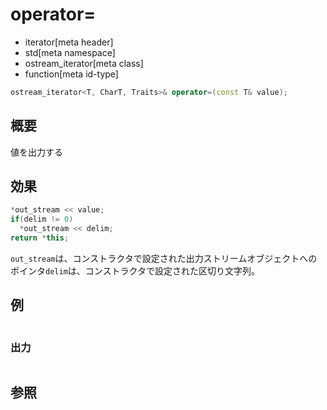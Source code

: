 # operator=
* iterator[meta header]
* std[meta namespace]
* ostream_iterator[meta class]
* function[meta id-type]

```cpp
ostream_iterator<T, CharT, Traits>& operator=(const T& value);
```

## 概要
値を出力する


## 効果
```cpp
*out_stream << value;
if(delim != 0)
  *out_stream << delim;
return *this;
```

`out_stream`は、コンストラクタで設定された出力ストリームオブジェクトへのポインタ`delim`は、コンストラクタで設定された区切り文字列。


## 例
```cpp
```

### 出力
```
```

## 参照
